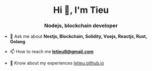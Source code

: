 

<h1 align="center">Hi 👋, I'm Tieu</h1>
<h3 align="center">Nodejs, blockchain developer</h3>


- 💬 Ask me about **Nestjs, Blockchain, Solidity, Vuejs, Reactjs, Rust, Golang**

- 📫 How to reach me **letieu8@gmail.com**

- 📄 Know about my experiences [letieu.github.io](https://coingen20.netlify.app/)
